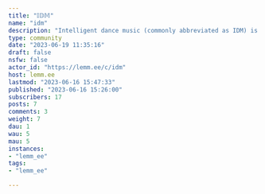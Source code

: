 ```yaml
---
title: "𝕀𝔻𝕄" 
name: "idm"
description: "Intelligent dance music (commonly abbreviated as IDM) is a style of electronic music originating in the early 1990s, defined by idiosyncratic experimentation rather than specific genre constraints. It emerged from the culture and sound palette of electronic and rave music styles such as ambient techno, acid house, Detroit techno and breakbeat; it has been regarded as better suited to home listening than dancing. Prominent artists associated with it include Aphex Twin, Autechre, Squarepusher, Venetian Snares, Boards of Canada, Telefon Tel Aviv, μ-Ziq, the Black Dog, the Future Sound of London, and Luke Vibert."
type: community
date: "2023-06-19 11:35:16"
draft: false
nsfw: false
actor_id: "https://lemm.ee/c/idm"
host: lemm.ee
lastmod: "2023-06-16 15:47:33"
published: "2023-06-16 15:26:00"
subscribers: 17
posts: 7
comments: 3
weight: 7
dau: 1
wau: 5
mau: 5
instances:
- "lemm_ee"
tags: 
- "lemm_ee"

---
```

